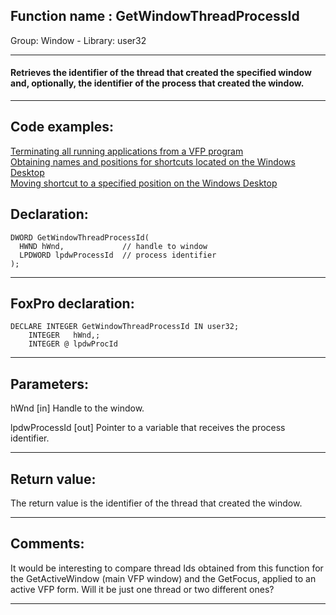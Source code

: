 
## Function name : GetWindowThreadProcessId
Group: Window - Library: user32    
***  


#### Retrieves the identifier of the thread that created the specified window and, optionally, the identifier of the process that created the window.
***  


## Code examples:
[Terminating all running applications from a VFP program](../../samples/sample_243.md)  
[Obtaining names and positions for shortcuts located on the Windows Desktop](../../samples/sample_579.md)  
[Moving shortcut to a specified position on the Windows Desktop](../../samples/sample_581.md)  

## Declaration:
```foxpro  
DWORD GetWindowThreadProcessId(
  HWND hWnd,             // handle to window
  LPDWORD lpdwProcessId  // process identifier
);  
```  
***  


## FoxPro declaration:
```foxpro  
DECLARE INTEGER GetWindowThreadProcessId IN user32;
	INTEGER   hWnd,;
	INTEGER @ lpdwProcId  
```  
***  


## Parameters:
hWnd 
[in] Handle to the window. 

lpdwProcessId 
[out] Pointer to a variable that receives the process identifier.   
***  


## Return value:
The return value is the identifier of the thread that created the window.   
***  


## Comments:
It would be interesting to compare thread Ids obtained from this function for the GetActiveWindow (main VFP window) and the GetFocus, applied to an active VFP form. Will it be just one thread or two different ones?  
  
***  

